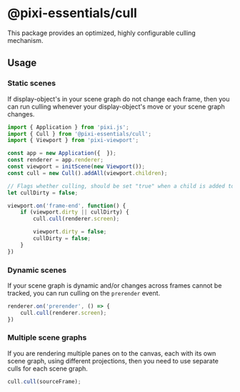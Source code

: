 # @pixi-essentials/cull

This package provides an optimized, highly configurable culling mechanism.

## Usage

### Static scenes

If display-object's in your scene graph do not change each frame, then you can run culling whenever
your display-object's move or your scene graph changes.

```ts
import { Application } from 'pixi.js';
import { Cull } from '@pixi-essentials/cull';
import { Viewport } from 'pixi-viewport';

const app = new Application({  });
const renderer = app.renderer;
const viewport = initScene(new Viewport());
const cull = new Cull().addAll(viewport.children);

// Flags whether culling, should be set "true" when a child is added to the viewport's subtree.
let cullDirty = false;

viewport.on('frame-end', function() {
    if (viewport.dirty || cullDirty) {
        cull.cull(renderer.screen);

        viewport.dirty = false;
        cullDirty = false;
    }
})
```

### Dynamic scenes

If your scene graph is dynamic and/or changes across frames cannot be tracked, you can run culling
on the `prerender` event.

```ts
renderer.on('prerender', () => {
    cull.cull(renderer.screen);
})
```

### Multiple scene graphs

If you are rendering multiple panes on to the canvas, each with its own scene graph, using different
projections, then you need to use separate culls for each scene graph.

```ts
cull.cull(sourceFrame);
```
